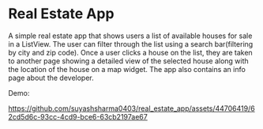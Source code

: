 # Real Estate App

A simple real estate app that shows users a list of available houses for sale in a ListView. The user can filter through the list using a search bar(filtering by city and zip code). Once a user clicks a house on the list, they are taken to another page showing a detailed view of the selected house along with the location of the house on a map widget. The app also contains an info page about the developer.


Demo:




https://github.com/suyashsharma0403/real_estate_app/assets/44706419/62cd5d6c-93cc-4cd9-bce6-63cb2197ae67





